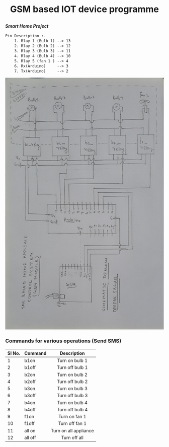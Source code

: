 # <p align="center">GSM based IOT device programme</p>
***Smart Home Project***

```
Pin Description :-
    1. Rlay 1 (Bulb 1) --> 13
    2. Rlay 2 (Bulb 2) --> 12
    3. Rlay 3 (Bulb 3) --> 11
    4. Rlay 4 (Bulb 4) --> 10
    5. Rlay 5 (fan 1 ) --> 4
    6. Rx(Arduino)     --> 3
    7. Tx(Arduino)     --> 2
```
<img src="./schematic.jpg" alt="" style="height:50rem;">

### Commands for various operations (Send SMS)
| Sl No. | Command     |     Description      |
| :---   | :---        |     :---:            |
|   1    | b1on        | Turn on bulb 1       |
|   2    | b1off       | Turn off bulb 1      |
|   3    | b2on        | Turn on bulb 2       |
|   4    | b2off       | Turn off bulb 2      |
|   5    | b3on        | Turn on bulb 3       |
|   6    | b3off       | Turn off bulb 3      |
|   7    | b4on        | Turn on bulb 4       |
|   8    | b4off       | Turn off bulb 4      |
|   9    | f1on        | Turn on fan  1       |
|   10   | f1off       | Turn off fan  1      |
|   11   | all on      | Turn on all appliance|
|   12   | all off     | Turn off all         |